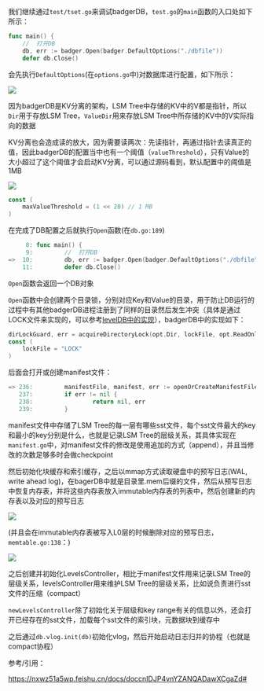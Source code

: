 我们继续通过`test/tset.go`来调试badgerDB，`test.go`的`main`函数的入口处如下所示：

```go
func main() {
	//  打开DB
	db, err := badger.Open(badger.DefaultOptions("./dbfile"))
	defer db.Close()
```

会先执行`DefaultOptions`(在`options.go`中)对数据库进行配置，如下所示：

![](https://tva1.sinaimg.cn/large/e6c9d24ely1h423j0sfgkj20px0ctwg1.jpg)

因为badgerDB是KV分离的架构，LSM Tree中存储的KV中的V都是指针，所以`Dir`用于存放LSM Tree，`ValueDir`用来存放LSM Tree中所存储的KV中的V实际指向的数据

KV分离也会造成读的放大，因为需要读两次：先读指针，再通过指针去读真正的值，因此badgerDB的配置当中也有一个阈值（`valueThreshold`），只有Value的大小超过了这个阈值才会启动KV分离，可以通过源码看到，默认配置中的阈值是1MB

![](https://tva1.sinaimg.cn/large/e6c9d24ely1h423x2tqn9j20g605ddg1.jpg)

```go
const (
	maxValueThreshold = (1 << 20) // 1 MB
)
```

在完成了DB配置之后就执行`Open`函数(在`db.go:189`)

```go
     8: func main() {
     9:         //  打开DB
=>  10:         db, err := badger.Open(badger.DefaultOptions("./dbfile"))
    11:         defer db.Close()
```

`Open`函数会返回一个DB对象

`Open`函数中会创建两个目录锁，分别对应Key和Value的目录，用于防止DB运行的过程中有其他badgerDB进程注册到了同样的目录然后发生冲突（具体是通过LOCK文件来实现的，可以参考[levelDB中的实现](http://mingxinglai.com/cn/2013/01/leveldb-lock/)），badgerDB中的实现如下：

```go
dirLockGuard, err = acquireDirectoryLock(opt.Dir, lockFile, opt.ReadOnly)
const (
	lockFile = "LOCK"
)
```

后面会打开或创建manifest文件：

```go
=> 236:         manifestFile, manifest, err := openOrCreateManifestFile(opt)
   237:         if err != nil {
   238:                 return nil, err
   239:         }
```

manifest文件中存储了LSM Tree的每一层有哪些sst文件，每个sst文件最大的key和最小的key分别是什么，也就是记录LSM Tree的层级关系，其具体实现在`manifest.go`中，对manifest文件的修改是使用追加的方式（append），并且当修改的次数足够多时会做checkpoint

然后初始化块缓存和索引缓存，之后以mmap方式读取硬盘中的预写日志(WAL, write ahead log)，在bagerDB中就是目录里.mem后缀的文件，然后从预写日志中恢复内存表，并将这些内存表放入immutable内存表的列表中，然后创建新的内存表以及对应的预写日志

![](https://tva1.sinaimg.cn/large/e6c9d24ely1h42wnfhm4oj20o6031dfy.jpg)

(并且会在immutable内存表被写入L0层的时候删除对应的预写日志，`memtable.go:138`：)

![](https://tva1.sinaimg.cn/large/e6c9d24ely1h42wsow0k3j20nn04bmxd.jpg)

之后创建并初始化LevelsController，相比于manifest文件用来记录LSM Tree的层级关系，levelsController用来维护LSM Tree的层级关系，比如说负责进行sst文件的压缩（compact）

`newLevelsController`除了初始化关于层级和key range有关的信息以外，还会打开已经存在的sst文件，加载每个sst文件的索引块，元数据块到缓存中

之后通过`db.vlog.init(db)`初始化vlog，然后开始启动日志归并的协程（也就是compact协程）

参考/引用：

https://nxwz51a5wp.feishu.cn/docs/doccnIDJP4vnYZANQADawXCgaZd#